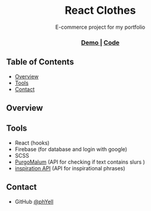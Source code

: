 <h1 align="center">React Clothes</h1>

<div align="center">
    E-commerce project for my portfolio
</div>

<div align="center">
  <h3>
    <a href="">
      Demo
    </a>
    <span> | </span>
    <a href="https://github.com/PhYell/ReactClothes">
      Code
    </a>
  </h3>
</div>

## Table of Contents

-   [Overview](#overview)
-   [Tools](#tools)
-   [Contact](#contact)

## Overview

## Tools

-   React (hooks)
-   Firebase (for database and login with google)
-   SCSS
-   <a href="https://www.purgomalum.com/">PurgoMalum</a> (API for checking if text contains slurs )
-   <a href="https://api.goprogram.ai/inspiration/docs/">inspiration API</a> (API for inspirational phrases)

## Contact

-   GitHub [@phYell](https://github.com/PhYell)
